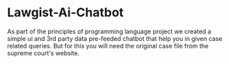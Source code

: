 # Lawgist-Ai-Chatbot
As part of the principles of programming language project we created a simple ui and 3rd party data pre-feeded chatbot that help you in given case related queries. But for this you will need the original case file from the supreme court's website.
